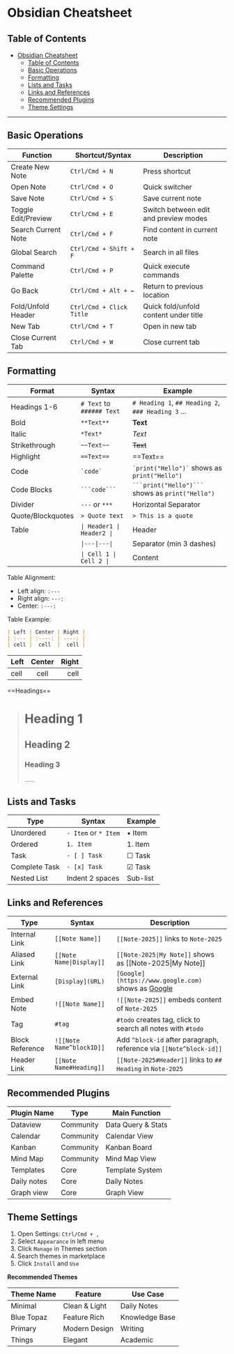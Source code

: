# Obsidian Cheatsheet

## Table of Contents

- [Obsidian Cheatsheet](#obsidian-cheatsheet)
  - [Table of Contents](#table-of-contents)
  - [Basic Operations](#basic-operations)
  - [Formatting](#formatting)
  - [Lists and Tasks](#lists-and-tasks)
  - [Links and References](#links-and-references)
  - [Recommended Plugins](#recommended-plugins)
  - [Theme Settings](#theme-settings)

---

## Basic Operations

| Function            | Shortcut/Syntax          | Description                           |
| ------------------- | ------------------------ | ------------------------------------- |
| Create New Note     | `Ctrl/Cmd + N`           | Press shortcut                        |
| Open Note           | `Ctrl/Cmd + O`           | Quick switcher                        |
| Save Note           | `Ctrl/Cmd + S`           | Save current note                     |
| Toggle Edit/Preview | `Ctrl/Cmd + E`           | Switch between edit and preview modes |
| Search Current Note | `Ctrl/Cmd + F`           | Find content in current note          |
| Global Search       | `Ctrl/Cmd + Shift + F`   | Search in all files                   |
| Command Palette     | `Ctrl/Cmd + P`           | Quick execute commands                |
| Go Back             | `Ctrl/Cmd + Alt + ←`     | Return to previous location           |
| Fold/Unfold Header  | `Ctrl/Cmd + Click Title` | Quick fold/unfold content under title |
| New Tab             | `Ctrl/Cmd + T`           | Open in new tab                       |
| Close Current Tab   | `Ctrl/Cmd + W`           | Close current tab                     |

## Formatting

| Format            | Syntax                     | Example                                            |
| ----------------- | -------------------------- | -------------------------------------------------- |
| Headings 1-6      | `# Text` to `###### Text`  | `# Heading 1`, `## Heading 2`, `### Heading 3` ... |
| Bold              | `**Text**`                 | **Text**                                           |
| Italic            | `*Text*`                   | _Text_                                             |
| Strikethrough     | `~~Text~~`                 | ~~Text~~                                           |
| Highlight         | `==Text==`                 | ==Text==                                           |
| Code              | `` `code` ``               | `` `print("Hello")` `` shows as `print("Hello")`   |
| Code Blocks       | ` ```code``` `             | ` ```print("Hello")``` ` shows as `print("Hello")` |
| Divider           | `---` or `***`             | Horizontal Separator                               |
| Quote/Blockquotes | `> Quote text`             | `> This is a quote`                                |
| Table             | `\| Header1 \| Header2 \|` | Header                                             |
|                   | `\|---\|---\|`             | Separator (min 3 dashes)                           |
|                   | `\| Cell 1 \| Cell 2 \|`   | Content                                            |

Table Alignment:

- Left align: `:---`
- Right align: `---:`
- Center: `:---:`

Table Example:

```markdown
| Left | Center | Right |
| :--- | :----: | ----: |
| cell |  cell  |  cell |
```

| Left | Center | Right |
| :--- | :----: | ----: |
| cell |  cell  |  cell |

==Headings==

> # Heading 1
>
> ## Heading 2
>
> ### Heading 3
>
> ......

## Lists and Tasks

| Type          | Syntax               | Example  |
| ------------- | -------------------- | -------- |
| Unordered     | `- Item` or `* Item` | • Item   |
| Ordered       | `1. Item`            | 1. Item  |
| Task          | `- [ ] Task`         | ☐ Task   |
| Complete Task | `- [x] Task`         | ☑ Task   |
| Nested List   | Indent 2 spaces      | Sub-list |

## Links and References

| Type            | Syntax                   | Description                                                                  |
| --------------- | ------------------------ | ---------------------------------------------------------------------------- |
| Internal Link   | `[[Note Name]]`          | `[[Note-2025]]` links to `Note-2025`                                         |
| Aliased Link    | `[[Note Name\|Display]]` | `[[Note-2025\|My Note]]` shows as [[Note-2025\|My Note]]                     |
| External Link   | `[Display](URL)`         | `[Google](https://www.google.com)` shows as [Google](https://www.google.com) |
| Embed Note      | `![[Note Name]]`         | `![[Note-2025]]` embeds content of `Note-2025`                               |
| Tag             | `#tag`                   | `#todo` creates tag, click to search all notes with `#todo`                  |
| Block Reference | `![[Note Name^blockID]]` | Add `^block-id` after paragraph, reference via `[[Note^block-id]]`           |
| Header Link     | `[[Note Name#Heading]]`  | `[[Note-2025#Header]]` links to `## Heading` in `Note-2025`                  |

## Recommended Plugins

| Plugin Name | Type      | Main Function      |
| ----------- | --------- | ------------------ |
| Dataview    | Community | Data Query & Stats |
| Calendar    | Community | Calendar View      |
| Kanban      | Community | Kanban Board       |
| Mind Map    | Community | Mind Map View      |
| Templates   | Core      | Template System    |
| Daily notes | Core      | Daily Notes        |
| Graph view  | Core      | Graph View         |

## Theme Settings

1. Open Settings: `Ctrl/Cmd + ,`
2. Select `Appearance` in left menu
3. Click `Manage` in Themes section
4. Search themes in marketplace
5. Click `Install` and `Use`

**Recommended Themes**

| Theme Name | Feature       | Use Case       |
| ---------- | ------------- | -------------- |
| Minimal    | Clean & Light | Daily Notes    |
| Blue Topaz | Feature Rich  | Knowledge Base |
| Primary    | Modern Design | Writing        |
| Things     | Elegant       | Academic       |
